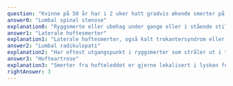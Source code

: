 ```yaml
---
question: "Kvinne på 50 år har i 2 uker hatt gradvis økende smerter på utsiden av venstre hofte og i korsryggen. Smertene stråler litt ned på utsiden av låret og forsiden av leggen. Hun blir verre av å sitte lenge, og får smerter når hun reiser seg. Hun halter og må da «gå seg litt til». Smerten bedres av forsiktig gange, men hun opplever å ha litt lett for å snuble. Hva er mest sannsynlige diagnose?"
answer0: "Lumbal spinal stenose"
explanation0: "Ryggsmerte eller ubehag under gange eller i stående stilling, som stråler ut i sete og ned i lår, legg eller føtter. Bedring i sittende stilling. Opptrer oftest over 65 år."
answer1: "Laterale hoftesmerter"
explanation1: "Laterale hoftesmerter, også kalt trokantersyndrom eller gluteal tendinopati, kan utvikles til å bli en kronisk smertetilstand ved trokanterfestet for setemuskulaturen."
answer2: "Lumbal radikulopati"
explanation2: "Har oftest utgangspunkt i ryggsmerter som stråler ut i typisk dermatom, også nedenfor kneet. Kan ha ledsagende nevrologiske symptomer som kraftsvikt og/eller nedsatt sensibilitet. Smerteutstråling som ved L5-affeksjon og snubling kan representere kraftsvikt i m. tibialis anterior (L5)."
answer3: "Hofteartrose"
explanation3: "Smerter fra hofteleddet er gjerne lokalisert i lysken fortil, og det er startsmerter som forsvinner etter noe gange og som kommer tilbake etter en stunds belastning. Tilstanden utvikler seg over tid og etter hvert utvikles hvile- og nattsmerter. Forekomsten øker med alderen, hyppigst over 55 år."
rightAnswer: 3
---
```

